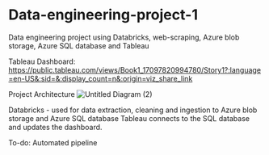 # Data-engineering-project-1
Data engineering project using Databricks, web-scraping, Azure blob storage, Azure SQL database and Tableau

Tableau Dashboard: https://public.tableau.com/views/Book1_17097820994780/Story1?:language=en-US&:sid=&:display_count=n&:origin=viz_share_link

Project Architecture 
![Untitled Diagram (2)](https://github.com/solo11/Data-engineering-project-1/assets/32461868/749029e9-68ae-4bd9-b373-c8659593be41)

Databricks - used for data extraction, cleaning and ingestion to Azure blob storage and Azure SQL database
Tableau connects to the SQL database and updates the dashboard.

To-do: Automated pipeline

